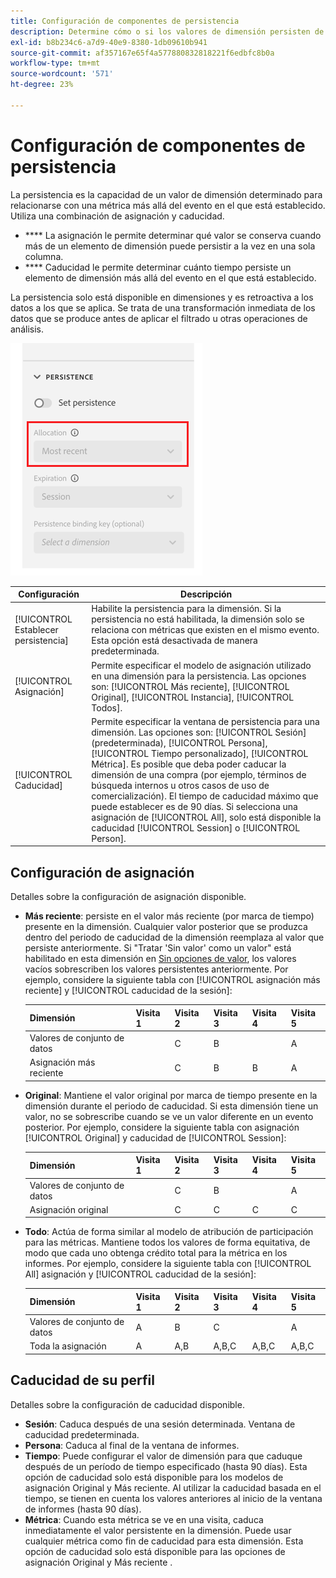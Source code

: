 ```yaml
---
title: Configuración de componentes de persistencia
description: Determine cómo o si los valores de dimensión persisten de un evento a otro.
exl-id: b8b234c6-a7d9-40e9-8380-1db09610b941
source-git-commit: af357167e65f4a577880832818221f6edbfc8b0a
workflow-type: tm+mt
source-wordcount: '571'
ht-degree: 23%

---
```



# Configuración de componentes de persistencia

La persistencia es la capacidad de un valor de dimensión determinado para relacionarse con una métrica más allá del evento en el que está establecido. Utiliza una combinación de asignación y caducidad.

* **** La asignación le permite determinar qué valor se conserva cuando más de un elemento de dimensión puede persistir a la vez en una sola columna.
* **** Caducidad le permite determinar cuánto tiempo persiste un elemento de dimensión más allá del evento en el que está establecido.

La persistencia solo está disponible en dimensiones y es retroactiva a los datos a los que se aplica. Se trata de una transformación inmediata de los datos que se produce antes de aplicar el filtrado u otras operaciones de análisis.

![Persistencia](../assets/persistence.png)

| Configuración | Descripción |
| --- | --- |
| [!UICONTROL Establecer persistencia] | Habilite la persistencia para la dimensión. Si la persistencia no está habilitada, la dimensión solo se relaciona con métricas que existen en el mismo evento. Esta opción está desactivada de manera predeterminada. |
| [!UICONTROL Asignación] | Permite especificar el modelo de asignación utilizado en una dimensión para la persistencia. Las opciones son: [!UICONTROL Más reciente], [!UICONTROL Original], [!UICONTROL Instancia], [!UICONTROL Todos]. |
| [!UICONTROL Caducidad] | Permite especificar la ventana de persistencia para una dimensión. Las opciones son: [!UICONTROL Sesión] (predeterminada), [!UICONTROL Persona], [!UICONTROL Tiempo personalizado], [!UICONTROL Métrica]. Es posible que deba poder caducar la dimensión de una compra (por ejemplo, términos de búsqueda internos u otros casos de uso de comercialización). El tiempo de caducidad máximo que puede establecer es de 90 días. Si selecciona una asignación de [!UICONTROL All], solo está disponible la caducidad [!UICONTROL Session] o [!UICONTROL Person]. |

## Configuración de asignación

Detalles sobre la configuración de asignación disponible.

* **Más reciente**: persiste en el valor más reciente (por marca de tiempo) presente en la dimensión. Cualquier valor posterior que se produzca dentro del periodo de caducidad de la dimensión reemplaza al valor que persiste anteriormente. Si &quot;Tratar &#39;Sin valor&#39; como un valor&quot; está habilitado en esta dimensión en [Sin opciones de valor](no-value-options.md), los valores vacíos sobrescriben los valores persistentes anteriormente. Por ejemplo, considere la siguiente tabla con [!UICONTROL asignación más reciente] y [!UICONTROL caducidad de la sesión]:

   | Dimensión | Visita 1 | Visita 2 | Visita 3 | Visita 4 | Visita 5 |
   | --- | --- | --- | --- | --- | --- |
   | Valores de conjunto de datos |  | C | B |  | A |
   | Asignación más reciente |  | C | B | B | A |

* **Original**: Mantiene el valor original por marca de tiempo presente en la dimensión durante el periodo de caducidad. Si esta dimensión tiene un valor, no se sobrescribe cuando se ve un valor diferente en un evento posterior. Por ejemplo, considere la siguiente tabla con asignación [!UICONTROL Original] y caducidad de [!UICONTROL Session]:

   | Dimensión | Visita 1 | Visita 2 | Visita 3 | Visita 4 | Visita 5 |
   | --- | --- | --- | --- | --- | --- |
   | Valores de conjunto de datos |  | C | B |  | A |
   | Asignación original |  | C | C | C | C |

* **Todo**: Actúa de forma similar al modelo de atribución de   participación para las métricas. Mantiene todos los valores de forma equitativa, de modo que cada uno obtenga crédito total para la métrica en los informes. Por ejemplo, considere la siguiente tabla con [!UICONTROL All] asignación y [!UICONTROL caducidad de la sesión]:

   | Dimensión | Visita 1 | Visita 2 | Visita 3 | Visita 4 | Visita 5 |
   | --- | --- | --- | --- | --- | --- |
   | Valores de conjunto de datos | A | B | C |  | A |
   | Toda la asignación | A | A,B | A,B,C | A,B,C | A,B,C |

## Caducidad de su perfil

Detalles sobre la configuración de caducidad disponible.

* **Sesión**: Caduca después de una sesión determinada. Ventana de caducidad predeterminada.
* **Persona**: Caduca al final de la ventana de informes.
* **Tiempo**: Puede configurar el valor de dimensión para que caduque después de un período de tiempo especificado (hasta 90 días). Esta opción de caducidad solo está disponible para los modelos de asignación Original y Más reciente. Al utilizar la caducidad basada en el tiempo, se tienen en cuenta los valores anteriores al inicio de la ventana de informes (hasta 90 días).
* **Métrica**: Cuando esta métrica se ve en una visita, caduca inmediatamente el valor persistente en la dimensión. Puede usar cualquier métrica como fin de caducidad para esta dimensión. Esta opción de caducidad solo está disponible para las opciones de asignación Original y Más reciente .
